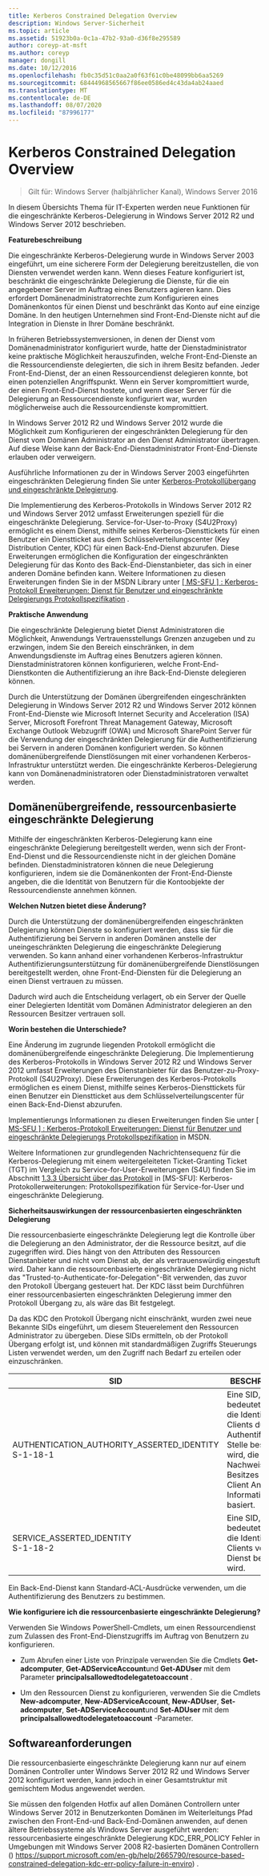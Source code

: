 ```yaml
---
title: Kerberos Constrained Delegation Overview
description: Windows Server-Sicherheit
ms.topic: article
ms.assetid: 51923b0a-0c1a-47b2-93a0-d36f8e295589
author: coreyp-at-msft
ms.author: coreyp
manager: dongill
ms.date: 10/12/2016
ms.openlocfilehash: fb0c35d51c0aa2a0f63f61c0be48099bb6aa5269
ms.sourcegitcommit: 68444968565667f86ee0586ed4c43da4ab24aaed
ms.translationtype: MT
ms.contentlocale: de-DE
ms.lasthandoff: 08/07/2020
ms.locfileid: "87996177"
---
```

# <a name="kerberos-constrained-delegation-overview"></a>Kerberos Constrained Delegation Overview

>Gilt für: Windows Server (halbjährlicher Kanal), Windows Server 2016

In diesem Übersichts Thema für IT-Experten werden neue Funktionen für die eingeschränkte Kerberos-Delegierung in Windows Server 2012 R2 und Windows Server 2012 beschrieben.

**Featurebeschreibung**

Die eingeschränkte Kerberos-Delegierung wurde in Windows Server 2003 eingeführt, um eine sicherere Form der Delegierung bereitzustellen, die von Diensten verwendet werden kann. Wenn dieses Feature konfiguriert ist, beschränkt die eingeschränkte Delegierung die Dienste, für die ein angegebener Server im Auftrag eines Benutzers agieren kann. Dies erfordert Domänenadministratorrechte zum Konfigurieren eines Domänenkontos für einen Dienst und beschränkt das Konto auf eine einzige Domäne. In den heutigen Unternehmen sind Front-End-Dienste nicht auf die Integration in Dienste in Ihrer Domäne beschränkt.

In früheren Betriebssystemversionen, in denen der Dienst vom Domänenadministrator konfiguriert wurde, hatte der Dienstadministrator keine praktische Möglichkeit herauszufinden, welche Front-End-Dienste an die Ressourcendienste delegierten, die sich in ihrem Besitz befanden. Jeder Front-End-Dienst, der an einen Ressourcendienst delegieren konnte, bot einen potenziellen Angriffspunkt. Wenn ein Server kompromittiert wurde, der einen Front-End-Dienst hostete, und wenn dieser Server für die Delegierung an Ressourcendienste konfiguriert war, wurden möglicherweise auch die Ressourcendienste kompromittiert.

In Windows Server 2012 R2 und Windows Server 2012 wurde die Möglichkeit zum Konfigurieren der eingeschränkten Delegierung für den Dienst vom Domänen Administrator an den Dienst Administrator übertragen. Auf diese Weise kann der Back-End-Dienstadministrator Front-End-Dienste erlauben oder verweigern.

Ausführliche Informationen zu der in Windows Server 2003 eingeführten eingeschränkten Delegierung finden Sie unter [Kerberos-Protokollübergang und eingeschränkte Delegierung](/previous-versions/windows/it-pro/windows-server-2003/cc739587(v=ws.10)).

Die Implementierung des Kerberos-Protokolls in Windows Server 2012 R2 und Windows Server 2012 umfasst Erweiterungen speziell für die eingeschränkte Delegierung.  Service-for-User-to-Proxy (S4U2Proxy) ermöglicht es einem Dienst, mithilfe seines Kerberos-Diensttickets für einen Benutzer ein Dienstticket aus dem Schlüsselverteilungscenter (Key Distribution Center, KDC) für einen Back-End-Dienst abzurufen. Diese Erweiterungen ermöglichen die Konfiguration der eingeschränkten Delegierung für das Konto des Back-End-Dienstanbieter, das sich in einer anderen Domäne befinden kann. Weitere Informationen zu diesen Erweiterungen finden Sie in der MSDN Library unter [ \[ MS-SFU \] : Kerberos-Protokoll Erweiterungen: Dienst für Benutzer und eingeschränkte Delegierungs Protokollspezifikation](https://msdn.microsoft.com/library/cc246071(PROT.13).aspx) .

**Praktische Anwendung**

Die eingeschränkte Delegierung bietet Dienst Administratoren die Möglichkeit, Anwendungs Vertrauensstellungs Grenzen anzugeben und zu erzwingen, indem Sie den Bereich einschränken, in dem Anwendungsdienste im Auftrag eines Benutzers agieren können. Dienstadministratoren können konfigurieren, welche Front-End-Dienstkonten die Authentifizierung an ihre Back-End-Dienste delegieren können.

Durch die Unterstützung der Domänen übergreifenden eingeschränkten Delegierung in Windows Server 2012 R2 und Windows Server 2012 können Front-End-Dienste wie Microsoft Internet Security and Acceleration (ISA) Server, Microsoft Forefront Threat Management Gateway, Microsoft Exchange Outlook Webzugriff (OWA) und Microsoft SharePoint Server für die Verwendung der eingeschränkten Delegierung für die Authentifizierung bei Servern in anderen Domänen konfiguriert werden. So können domänenübergreifende Dienstlösungen mit einer vorhandenen Kerberos-Infrastruktur unterstützt werden. Die eingeschränkte Kerberos-Delegierung kann von Domänenadministratoren oder Dienstadministratoren verwaltet werden.

## <a name="resource-based-constrained-delegation-across-domains"></a>Domänenübergreifende, ressourcenbasierte eingeschränkte Delegierung

Mithilfe der eingeschränkten Kerberos-Delegierung kann eine eingeschränkte Delegierung bereitgestellt werden, wenn sich der Front-End-Dienst und die Ressourcendienste nicht in der gleichen Domäne befinden. Dienstadministratoren können die neue Delegierung konfigurieren, indem sie die Domänenkonten der Front-End-Dienste angeben, die die Identität von Benutzern für die Kontoobjekte der Ressourcendienste annehmen können.

**Welchen Nutzen bietet diese Änderung?**

Durch die Unterstützung der domänenübergreifenden eingeschränkten Delegierung können Dienste so konfiguriert werden, dass sie für die Authentifizierung bei Servern in anderen Domänen anstelle der uneingeschränkten Delegierung die eingeschränkte Delegierung verwenden. So kann anhand einer vorhandenen Kerberos-Infrastruktur Authentifizierungsunterstützung für domänenübergreifende Dienstlösungen bereitgestellt werden, ohne Front-End-Diensten für die Delegierung an einen Dienst vertrauen zu müssen.

Dadurch wird auch die Entscheidung verlagert, ob ein Server der Quelle einer Delegierten Identität vom Domänen Administrator delegieren an den Ressourcen Besitzer vertrauen soll.

**Worin bestehen die Unterschiede?**

Eine Änderung im zugrunde liegenden Protokoll ermöglicht die domänenübergreifende eingeschränkte Delegierung. Die Implementierung des Kerberos-Protokolls in Windows Server 2012 R2 und Windows Server 2012 umfasst Erweiterungen des Dienstanbieter für das Benutzer-zu-Proxy-Protokoll (S4U2Proxy). Diese Erweiterungen des Kerberos-Protokolls ermöglichen es einem Dienst, mithilfe seines Kerberos-Diensttickets für einen Benutzer ein Dienstticket aus dem Schlüsselverteilungscenter für einen Back-End-Dienst abzurufen.

Implementierungs Informationen zu diesen Erweiterungen finden Sie unter [ \[ MS-SFU \] : Kerberos-Protokoll Erweiterungen: Dienst für Benutzer und eingeschränkte Delegierungs Protokollspezifikation](https://msdn.microsoft.com/library/cc246071(PROT.10).aspx) in MSDN.

Weitere Informationen zur grundlegenden Nachrichtensequenz für die Kerberos-Delegierung mit einem weitergeleiteten Ticket-Granting Ticket (TGT) im Vergleich zu Service-for-User-Erweiterungen (S4U) finden Sie im Abschnitt [1.3.3 Übersicht über das Protokoll](/openspecs/windows_protocols/ms-sfu/1fb9caca-449f-4183-8f7a-1a5fc7e7290a) in [MS-SFU]: Kerberos-Protokollerweiterungen: Protokollspezifikation für Service-for-User und eingeschränkte Delegierung.

**Sicherheitsauswirkungen der ressourcenbasierten eingeschränkten Delegierung**

Die ressourcenbasierte eingeschränkte Delegierung legt die Kontrolle über die Delegierung an den Administrator, der die Ressource besitzt, auf die zugegriffen wird. Dies hängt von den Attributen des Ressourcen Dienstanbieter und nicht vom Dienst ab, der als vertrauenswürdig eingestuft wird. Daher kann die ressourcenbasierte eingeschränkte Delegierung nicht das "Trusted-to-Authenticate-for-Delegation"-Bit verwenden, das zuvor den Protokoll Übergang gesteuert hat. Der KDC lässt beim Durchführen einer ressourcenbasierten eingeschränkten Delegierung immer den Protokoll Übergang zu, als wäre das Bit festgelegt.

Da das KDC den Protokoll Übergang nicht einschränkt, wurden zwei neue Bekannte SIDs eingeführt, um diesem Steuerelement den Ressourcen Administrator zu übergeben.  Diese SIDs ermitteln, ob der Protokoll Übergang erfolgt ist, und können mit standardmäßigen Zugriffs Steuerungs Listen verwendet werden, um den Zugriff nach Bedarf zu erteilen oder einzuschränken.

|SID|BESCHREIBUNG|
|-------|--------|
|AUTHENTICATION_AUTHORITY_ASSERTED_IDENTITY<br />S-1-18-1|Eine SID, die bedeutet, dass die Identität des Clients durch eine Authentifizierungs Stelle bestätigt wird, die auf dem Nachweis des Besitzes von Client Anmelde Informationen basiert.|
|SERVICE_ASSERTED_IDENTITY<br />S-1-18-2|Eine SID, die bedeutet, dass die Identität des Clients von einem Dienst bestätigt wird.|

Ein Back-End-Dienst kann Standard-ACL-Ausdrücke verwenden, um die Authentifizierung des Benutzers zu bestimmen.

**Wie konfiguriere ich die ressourcenbasierte eingeschränkte Delegierung?**

Verwenden Sie Windows PowerShell-Cmdlets, um einen Ressourcendienst zum Zulassen des Front-End-Dienstzugriffs im Auftrag von Benutzern zu konfigurieren.

-   Zum Abrufen einer Liste von Prinzipale verwenden Sie die Cmdlets **Get-adcomputer**, **Get-ADServiceAccount**und **Get-ADUser** mit dem Parameter **principalsallowedtodelegatetoaccount** .

-   Um den Ressourcen Dienst zu konfigurieren, verwenden Sie die Cmdlets **New-adcomputer**, **New-ADServiceAccount**, **New-ADUser**, **Set-adcomputer**, **Set-ADServiceAccount**und **Set-ADUser** mit dem **principalsallowedtodelegatetoaccount** -Parameter.

## <a name="software-requirements"></a><a name="BKMK_SOFT"></a>Softwareanforderungen
Die ressourcenbasierte eingeschränkte Delegierung kann nur auf einem Domänen Controller unter Windows Server 2012 R2 und Windows Server 2012 konfiguriert werden, kann jedoch in einer Gesamtstruktur mit gemischtem Modus angewendet werden.

Sie müssen den folgenden Hotfix auf allen Domänen Controllern unter Windows Server 2012 in Benutzerkonten Domänen im Weiterleitungs Pfad zwischen den Front-End-und Back-End-Domänen anwenden, auf denen ältere Betriebssysteme als Windows Server ausgeführt werden: ressourcenbasierte eingeschränkte Delegierung KDC_ERR_POLICY Fehler in Umgebungen mit Windows Server 2008 R2-basierten Domänen Controllern () https://support.microsoft.com/en-gb/help/2665790/resource-based-constrained-delegation-kdc-err-policy-failure-in-enviro) .